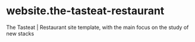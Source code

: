 # website.the-tasteat-restaurant
The Tasteat | Restaurant site template, with the main focus on the study of new stacks
